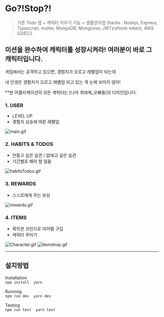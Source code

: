 # Go?!Stop?!
 
  
> 기존 Todo 앱 + 캐릭터 키우기 기능 = 생활관리앱
> Stacks : Nodejs, Express, Typescript, multer, MongoDB, Mongoose, JWT(refresh token), AWS S3/EC2
  
  
  
  
## 미션을 완수하여 캐릭터를 성장시켜라!  여러분이 바로 그 캐릭터입니다.  
  
  
게임에서는 공격하고 있으면, 경험치가 오르고 레벨업이 되는데  

내 인생은 경험치가 오르고 레벨업 되고 있는 게 눈에 보이지 않아!  
   
**본 어플리케이션의 모든 캐릭터는 [나의 최애캐_오빠돌]의 디자인입니다.     
  
### 1. USER
- LEVEL UP
- 경험치 상승에 따른 레벨업
  
![main.gif](./image/main.gif)
  
### 2. HABITS & TODOS
- 만들고 싶은 습관 / 없애고 싶은 습관
- 기간별로 해야 할 일들
  
![habitsTodos.gif](./image/habitsTodos.gif)
  
### 3. REWARDS
- 스스로에게 주는 보상
  
![rewards.gif](./image/rewards.gif)
  
### 4. ITEMS
- 획득한 코인으로 아이템 구입
- 캐릭터 꾸미기
  
![Character.gif](./image/Character.gif)  ![Itemshop.gif](./image/Itemshop.gif)
  
  
***  
  
## 설치방법  

Installation  
```npm install  yarn```

Running  
```npm run dev  yarn dev```

Testing  
```npm run test  yarn test```
